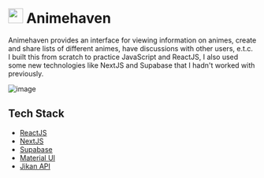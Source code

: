 # <img src="https://user-images.githubusercontent.com/71678062/201470655-23cde758-d597-461e-82c8-37f32a2cc4c7.png" width="30" height="30"/> Animehaven
Animehaven provides an interface for viewing information on animes, create and share lists of different animes, have discussions with other users, e.t.c.  
I built this from scratch to practice JavaScript and ReactJS, I also used some new technologies like NextJS and Supabase that I hadn't worked with previously.

![image](https://user-images.githubusercontent.com/71678062/205748954-423e5a49-2289-4ee3-9585-05fe40bdbec0.png)

## Tech Stack
* [ReactJS](https://github.com/facebook/react/)
* [NextJS](https://github.com/vercel/next.js)
* [Supabase](https://github.com/supabase/supabase)
* [Material UI](https://github.com/mui/material-ui)
* [Jikan API](https://github.com/jikan-me/jikan)
